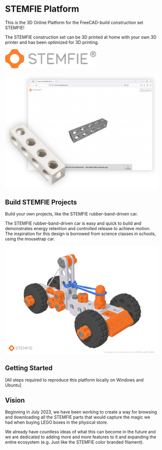 # STEMFIE Platform
This is the 3D Online Platform for the FreeCAD-build construction set STEMFIE! 

The STEMFIE construction set can be 3D printed at home with your own 3D printer and has been optimized for 3D printing.

<img src="images/STEMFIE_Logo_Horzontal_registered.jpg" width="300">

![](images/stemfie-release.jpg)

## Build STEMFIE Projects
Build your own projects, like the STEMFIE rubber-band-driven car.

The STEMFIE rubber-band-driven car is easy and quick to build and demonstrates energy retention and controlled release to achieve motion. The inspiration for this design is borrowed from science classes in schools, using the mousetrap car.

![](images/stemfie-car-project.jpg)

## Getting Started
[All steps required to reproduce this platform locally on Windows and Ubuntu]

## Vision
Beginning in July 2023, we have been working to create a way for browsing and downloading all the STEMFIE parts that would capture the magic we had when buying LEGO boxes in the physical store.

We already have countless ideas of what this can become in the future and we are dedicated to adding more and more features to it and expanding the entire ecosystem (e.g. Just like the STEMFIE color branded filament).